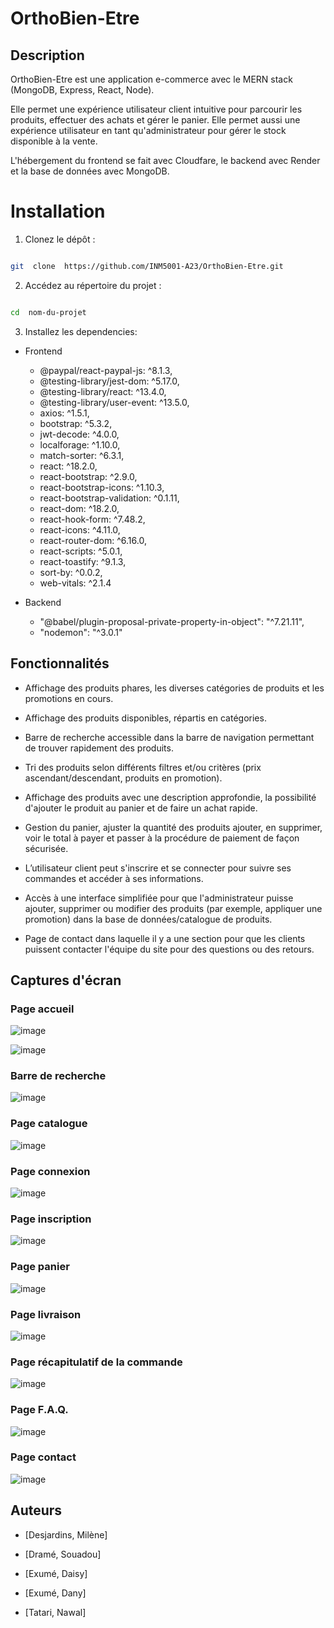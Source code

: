 
# OrthoBien-Etre

  

## Description

  

OrthoBien-Etre est une application e-commerce avec le MERN stack (MongoDB, Express, React, Node).

Elle permet une expérience utilisateur client intuitive pour parcourir les produits, effectuer des achats et gérer le panier. Elle permet aussi une expérience utilisateur en tant qu'administrateur pour gérer le stock disponible à la vente.

L'hébergement du frontend se fait avec Cloudfare, le backend avec Render et la base de données avec MongoDB.

  

# Installation

1. Clonez le dépôt :

```bash

git  clone  https://github.com/INM5001-A23/OrthoBien-Etre.git

```

  

2. Accédez au répertoire du projet :

```bash

cd  nom-du-projet

```

  

3. Installez les dependencies:

- Frontend
	- @paypal/react-paypal-js: ^8.1.3, 
	- @testing-library/jest-dom: ^5.17.0, 
	- @testing-library/react: ^13.4.0, 
	- @testing-library/user-event: ^13.5.0, 
	- axios: ^1.5.1, 
	- bootstrap: ^5.3.2, 
	- jwt-decode: ^4.0.0, 
	- localforage: ^1.10.0, 
	- match-sorter: ^6.3.1, 
	- react: ^18.2.0, 
	- react-bootstrap: ^2.9.0, 
	- react-bootstrap-icons: ^1.10.3, 
	- react-bootstrap-validation: ^0.1.11, 
	- react-dom: ^18.2.0, 
	- react-hook-form: ^7.48.2, 
	- react-icons: ^4.11.0, 
	- react-router-dom: ^6.16.0, 
	- react-scripts: ^5.0.1, 
	- react-toastify: ^9.1.3, 
	- sort-by: ^0.0.2, 
	- web-vitals: ^2.1.4
	
- Backend
	- "@babel/plugin-proposal-private-property-in-object": "^7.21.11",
	- "nodemon": "^3.0.1"

  

## Fonctionnalités

  

- Affichage des produits phares, les diverses catégories de produits et les promotions en cours.

- Affichage des produits disponibles, répartis en catégories.

- Barre de recherche accessible dans la barre de navigation permettant de trouver rapidement des produits.

- Tri des produits selon différents filtres et/ou critères (prix ascendant/descendant, produits en promotion).

- Affichage des produits avec une description approfondie, la possibilité d'ajouter le produit au panier et de faire un achat rapide.

- Gestion du panier, ajuster la quantité des produits ajouter, en supprimer, voir le total à payer et passer à la procédure de paiement de façon sécurisée.

- L’utilisateur client peut s'inscrire et se connecter pour suivre ses commandes et accéder à ses informations.

- Accès à une interface simplifiée pour que l'administrateur puisse ajouter, supprimer ou modifier des produits (par exemple, appliquer une promotion) dans la base de données/catalogue de produits.

- Page de contact dans laquelle il y a une section pour que les clients puissent contacter l'équipe du site pour des questions ou des retours.

  

## Captures d'écran

### Page accueil

![image](https://github.com/INM5001-A23/OrthoBien-Etre/assets/106025922/b556214b-310e-438b-8171-95fd7e9404ed)

![image](https://github.com/INM5001-A23/OrthoBien-Etre/assets/106025922/70a2fa15-b20f-40d2-90c0-4c3bdc71eba2)


### Barre de recherche

![image](https://github.com/INM5001-A23/OrthoBien-Etre/assets/106025922/790dbab0-46ef-47c0-b30b-e8be8759f140)

  

### Page catalogue

![image](https://github.com/INM5001-A23/OrthoBien-Etre/assets/106025922/9b2590af-3136-4b6f-af76-f13f1c872e71)

  

### Page connexion

![image](https://github.com/INM5001-A23/OrthoBien-Etre/assets/106025922/acf09e3a-dcb1-48f4-9a12-2103ac4e8e8d)

  

### Page inscription

![image](https://github.com/INM5001-A23/OrthoBien-Etre/assets/106025922/c85f7fb8-fb1a-4bd7-aa9d-1a5db1c22c25)

  

### Page panier

![image](https://github.com/INM5001-A23/OrthoBien-Etre/assets/106025922/9e08e002-c381-42a6-ad4b-e8f60e10c80a)

  

### Page livraison

![image](https://github.com/INM5001-A23/OrthoBien-Etre/assets/106025922/a81f6b9c-ef2a-4b0b-99a3-06fae5bd7f6b)

  

### Page récapitulatif de la commande

![image](https://github.com/INM5001-A23/OrthoBien-Etre/assets/106025922/1b239934-4a52-4055-9f43-ad4d1ae2927e)

  

### Page F.A.Q.

![image](https://github.com/INM5001-A23/OrthoBien-Etre/assets/106025922/f7149783-9dd8-4bb7-9a91-a75e2d9264bc)

  

### Page contact

![image](https://github.com/INM5001-A23/OrthoBien-Etre/assets/106025922/875614a3-d84e-4aed-9858-08878a774366)

  
  

## Auteurs

- [Desjardins, Milène]

- [Dramé, Souadou]

- [Exumé, Daisy]

- [Exumé, Dany]

- [Tatari, Nawal]
